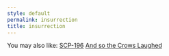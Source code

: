 ```yaml
---
style: default
permalink: insurrection
title: insurrection
---
```

You may also like:
[SCP-196](http://scp-wiki.net/scp-196)
[And so the Crows Laughed](http://scp-wiki.net/and-so-the-crows-laughed)